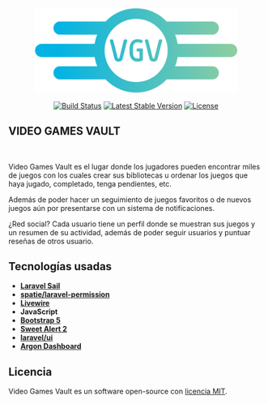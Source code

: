 <p align="center"><a href="https://laravel.com" target="_blank"><img src="public/img/logos/VGV.svg" width="400" alt="VGV Logo"></a></p>

<p align="center">
<a href="https://github.com/laravel/framework/actions"><img src="https://github.com/laravel/framework/workflows/tests/badge.svg" alt="Build Status"></a>
<a href="https://packagist.org/packages/laravel/framework"><img src="https://img.shields.io/packagist/v/laravel/framework" alt="Latest Stable Version"></a>
<a href="https://packagist.org/packages/laravel/framework"><img src="https://img.shields.io/packagist/l/laravel/framework" alt="License"></a>
</p>

## VIDEO GAMES VAULT

<br />

Video Games Vault es el lugar donde los jugadores pueden encontrar miles de juegos con los cuales crear sus bibliotecas u ordenar los juegos que haya jugado, completado, tenga pendientes, etc.

Además de poder hacer un seguimiento de juegos favoritos o de nuevos juegos aún por presentarse con un sistema de notificaciones.

¿Red social? Cada usuario tiene un perfil donde se muestran sus juegos y un resumen de su actividad, además de poder seguir usuarios y puntuar reseñas de otros usuario.

## Tecnologías usadas

- **[Laravel Sail](https://laravel.com/docs/10.x/sail)**
- **[spatie/laravel-permission](https://spatie.be/docs/laravel-permission/v5/introduction)**
- **[Livewire](https://laravel-livewire.com/)**
- **JavaScript**
- **[Bootstrap 5](https://getbootstrap.com/)**
- **[Sweet Alert 2](https://sweetalert2.github.io/)**
- **[laravel/ui](https://packagist.org/packages/laravel/ui)**
- **[Argon Dashboard](https://www.creative-tim.com/product/argon-dashboard-laravel)**


## Licencia

Video Games Vault es un software open-source con [licencia MIT](https://opensource.org/licenses/MIT).
